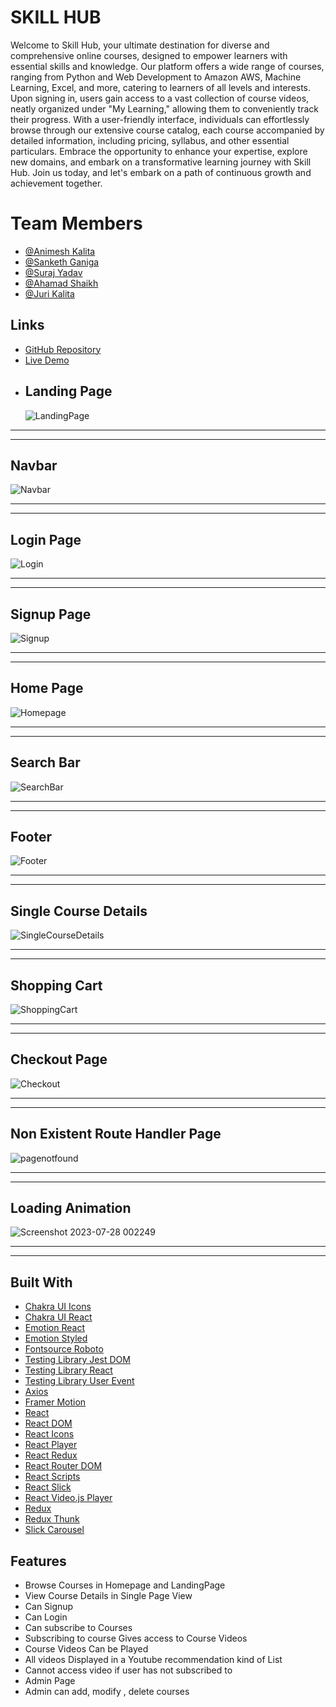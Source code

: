 # SKILL HUB

Welcome to Skill Hub, your ultimate destination for diverse and comprehensive online courses, designed to empower learners with essential skills and knowledge. Our platform offers a wide range of courses, ranging from Python and Web Development to Amazon AWS, Machine Learning, Excel, and more, catering to learners of all levels and interests. Upon signing in, users gain access to a vast collection of course videos, neatly organized under "My Learning," allowing them to conveniently track their progress. With a user-friendly interface, individuals can effortlessly browse through our extensive course catalog, each course accompanied by detailed information, including pricing, syllabus, and other essential particulars. Embrace the opportunity to enhance your expertise, explore new domains, and embark on a transformative learning journey with Skill Hub. Join us today, and let's embark on a path of continuous growth and achievement together.

# Team Members
 - [@Animesh Kalita](https://github.com/Ak-nut-47)
 - [@Sanketh Ganiga](https://github.com/SankethGaniga95)
 - [@Suraj Yadav](https://github.com/Surajy001)
 - [@Ahamad Shaikh](https://github.com/AhamadShaikh)
 - [@Juri Kalita](https://github.com/jurikalita011)

## Links
- [GitHub Repository](https://github.com/Ak-nut-47/greasy-sofa-2441)
- [Live Demo](https://nemskillhub.netlify.app/)
- 
  ## Landing Page
  ![LandingPage](https://github.com/Ak-nut-47/greasy-sofa-2441/assets/104593018/ec289483-8909-47a9-9f44-3b7e5bbe1d42)
***
***

  ## Navbar
 ![Navbar](https://github.com/Ak-nut-47/greasy-sofa-2441/assets/104593018/36450988-443e-4a97-801d-2c71eb381fd9)
***
***
 ## Login Page
 ![Login](https://github.com/Ak-nut-47/greasy-sofa-2441/assets/104593018/298639fd-cb36-4f18-b929-a2ed811b6e1b)
***
***
 ## Signup Page
 ![Signup](https://github.com/Ak-nut-47/greasy-sofa-2441/assets/104593018/dc42ddcc-3d13-4f0b-b8f2-e2ff6fb518b6)
***
***
 ## Home Page
 ![Homepage](https://github.com/Ak-nut-47/greasy-sofa-2441/assets/104593018/69eed546-cd33-4996-a7d0-67128a35f8b7)
***
***
 ## Search Bar
 ![SearchBar](https://github.com/Ak-nut-47/greasy-sofa-2441/assets/104593018/30f0741b-9113-4405-ba96-17f255e1ad65)
***
***
 ## Footer
 ![Footer](https://github.com/Ak-nut-47/greasy-sofa-2441/assets/104593018/b4ab15ca-9b31-40f0-9e2d-16c3d7fe9e2c)
***
***
 ## Single Course Details
 ![SingleCourseDetails](https://github.com/Ak-nut-47/greasy-sofa-2441/assets/104593018/02bce835-b216-4a05-b572-80759e52cd5c)
***
***
 ## Shopping Cart
 ![ShoppingCart](https://github.com/Ak-nut-47/greasy-sofa-2441/assets/104593018/3f6625d2-8a77-4ed7-a782-0cf69747ebdf)
***
***
 ## Checkout Page 
 ![Checkout](https://github.com/Ak-nut-47/greasy-sofa-2441/assets/104593018/5d4eef2d-967b-49e0-896f-a21ebac9478e)
***
***
## Non Existent Route Handler Page
![pagenotfound](https://github.com/Ak-nut-47/greasy-sofa-2441/assets/104593018/bda37195-c8c3-41d8-b7dc-60310fff9b27)
***
***
## Loading Animation 
![Screenshot 2023-07-28 002249](https://github.com/Ak-nut-47/greasy-sofa-2441/assets/104593018/7748e0fe-2535-44ec-9273-1f9a7cbe6431)
***
***

## Built With
- [Chakra UI Icons](https://chakra-ui.com/)
- [Chakra UI React](https://chakra-ui.com/)
- [Emotion React](https://emotion.sh/docs/@emotion/react)
- [Emotion Styled](https://emotion.sh/docs/@emotion/styled)
- [Fontsource Roboto](https://github.com/fontsource/fontsource)
- [Testing Library Jest DOM](https://testing-library.com/docs/ecosystem-jest-dom/)
- [Testing Library React](https://testing-library.com/docs/ecosystem-react-testing-library/)
- [Testing Library User Event](https://testing-library.com/docs/ecosystem-user-event/)
- [Axios](https://axios-http.com/)
- [Framer Motion](https://www.framer.com/motion/)
- [React](https://reactjs.org/)
- [React DOM](https://reactjs.org/docs/react-dom.html)
- [React Icons](https://react-icons.github.io/react-icons/)
- [React Player](https://cookpete.com/react-player/)
- [React Redux](https://react-redux.js.org/)
- [React Router DOM](https://reactrouter.com/web/guides/quick-start)
- [React Scripts](https://create-react-app.dev/docs/available-scripts/)
- [React Slick](https://react-slick.neostack.com/)
- [React Video.js Player](https://github.com/couds/react-video-js-player)
- [Redux](https://redux.js.org/)
- [Redux Thunk](https://github.com/reduxjs/redux-thunk)
- [Slick Carousel](https://kenwheeler.github.io/slick/)

## Features

- Browse Courses in Homepage and LandingPage
- View Course Details in Single Page View
- Can Signup
- Can Login
- Can subscribe to Courses
- Subscribing to course Gives access to Course Videos
- Course Videos Can be Played
- All videos Displayed in a Youtube recommendation kind of List
- Cannot access video if user has not subscribed to
- Admin Page
- Admin can add, modify , delete courses
  
